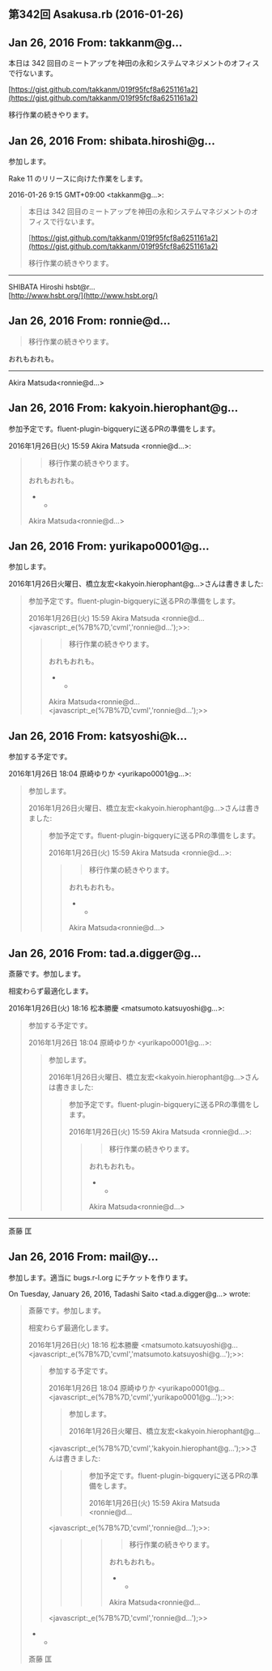 ## 第342回 Asakusa.rb (2016-01-26)

## Jan 26, 2016 From: takkanm@g...

本日は 342 回目のミートアップを神田の永和システムマネジメントのオフィスで行ないます。

[https://gist.github.com/takkanm/019f95fcf8a6251161a2](https://gist.github.com/takkanm/019f95fcf8a6251161a2)

移行作業の続きやります。

## Jan 26, 2016 From: shibata.hiroshi@g...

参加します。

Rake 11 のリリースに向けた作業をします。

2016-01-26 9:15 GMT+09:00 \<takkanm@g...\>:

> 本日は 342 回目のミートアップを神田の永和システムマネジメントのオフィスで行ないます。
> 
> [https://gist.github.com/takkanm/019f95fcf8a6251161a2](https://gist.github.com/takkanm/019f95fcf8a6251161a2)
> 
> 移行作業の続きやります。
* * *

SHIBATA Hiroshi hsbt@r...  
[http://www.hsbt.org/](http://www.hsbt.org/)

## Jan 26, 2016 From: ronnie@d...
> 移行作業の続きやります。

おれもおれも。

* * *

Akira Matsuda\<ronnie@d...\>

## Jan 26, 2016 From: kakyoin.hierophant@g...

参加予定です。fluent-plugin-bigqueryに送るPRの準備をします。

2016年1月26日(火) 15:59 Akira Matsuda \<ronnie@d...\>:

> > 移行作業の続きやります。
> 
> おれもおれも。
> 
> - -
> 
> Akira Matsuda\<ronnie@d...\>
## Jan 26, 2016 From: yurikapo0001@g...

参加します。

2016年1月26日火曜日、橋立友宏\<kakyoin.hierophant@g...\>さんは書きました:

> 参加予定です。fluent-plugin-bigqueryに送るPRの準備をします。
> 
> 2016年1月26日(火) 15:59 Akira Matsuda \<ronnie@d... \<javascript:\_e(%7B%7D,'cvml','ronnie@d...');\>\>:
> 
> > > 移行作業の続きやります。
> > 
> > おれもおれも。
> > 
> > - -
> > 
> > Akira Matsuda\<ronnie@d... \<javascript:\_e(%7B%7D,'cvml','ronnie@d...');\>\>
## Jan 26, 2016 From: katsyoshi@k...

参加する予定です。

2016年1月26日 18:04 原崎ゆりか \<yurikapo0001@g...\>:

> 参加します。
> 
> 2016年1月26日火曜日、橋立友宏\<kakyoin.hierophant@g...\>さんは書きました:
> 
> > 参加予定です。fluent-plugin-bigqueryに送るPRの準備をします。
> > 
> > 2016年1月26日(火) 15:59 Akira Matsuda \<ronnie@d...\>:
> > 
> > > > 移行作業の続きやります。
> > > 
> > > おれもおれも。
> > > 
> > > - -
> > > 
> > > Akira Matsuda\<ronnie@d...\>
## Jan 26, 2016 From: tad.a.digger@g...

斎藤です。参加します。

相変わらず最適化します。

2016年1月26日(火) 18:16 松本勝慶 \<matsumoto.katsuyoshi@g...\>:

> 参加する予定です。
> 
> 2016年1月26日 18:04 原崎ゆりか \<yurikapo0001@g...\>:
> 
> > 参加します。
> > 
> > 2016年1月26日火曜日、橋立友宏\<kakyoin.hierophant@g...\>さんは書きました:
> > 
> > > 参加予定です。fluent-plugin-bigqueryに送るPRの準備をします。
> > > 
> > > 2016年1月26日(火) 15:59 Akira Matsuda \<ronnie@d...\>:
> > > 
> > > > > 移行作業の続きやります。
> > > > 
> > > > おれもおれも。
> > > > 
> > > > - -
> > > > 
> > > > Akira Matsuda\<ronnie@d...\>
* * *

斎藤 匡

## Jan 26, 2016 From: mail@y...

参加します。適当に bugs.r-l.org にチケットを作ります。

On Tuesday, January 26, 2016, Tadashi Saito \<tad.a.digger@g...\> wrote:

> 斎藤です。参加します。
> 
> 相変わらず最適化します。
> 
> 2016年1月26日(火) 18:16 松本勝慶 \<matsumoto.katsuyoshi@g... \<javascript:\_e(%7B%7D,'cvml','matsumoto.katsuyoshi@g...');\>\>:
> 
> > 参加する予定です。
> > 
> > 2016年1月26日 18:04 原崎ゆりか \<yurikapo0001@g... \<javascript:\_e(%7B%7D,'cvml','yurikapo0001@g...');\>\>:
> > 
> > > 参加します。
> > > 
> > > 2016年1月26日火曜日、橋立友宏\<kakyoin.hierophant@g...
> > 
> > \<javascript:\_e(%7B%7D,'cvml','kakyoin.hierophant@g...');\>\>さんは書きました:
> > 
> > > > 参加予定です。fluent-plugin-bigqueryに送るPRの準備をします。
> > > > 
> > > > 2016年1月26日(火) 15:59 Akira Matsuda \<ronnie@d...
> > 
> > \<javascript:\_e(%7B%7D,'cvml','ronnie@d...');\>\>:
> > 
> > > > > > 移行作業の続きやります。
> > > > > 
> > > > > おれもおれも。
> > > > > 
> > > > > - -
> > > > > 
> > > > > Akira Matsuda\<ronnie@d...
> > 
> > \<javascript:\_e(%7B%7D,'cvml','ronnie@d...');\>\>
> - -
> 
> 斎藤 匡
